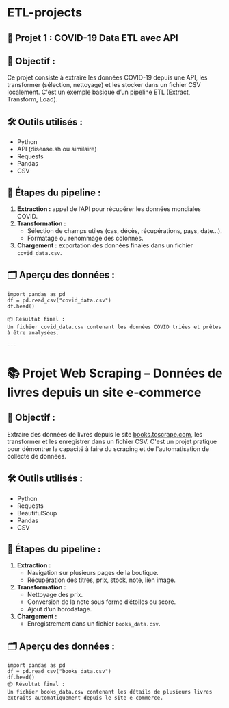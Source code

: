 # ETL-projects

## 📘 Projet 1 : COVID-19 Data ETL avec API

## 🎯 Objectif :
Ce projet consiste à extraire les données COVID-19 depuis une API, les transformer (sélection, nettoyage) et les stocker dans un fichier CSV localement. C'est un exemple basique d’un pipeline ETL (Extract, Transform, Load).

## 🛠️ Outils utilisés :
- Python
- API (disease.sh ou similaire)
- Requests
- Pandas
- CSV

## 🔄 Étapes du pipeline :

1. **Extraction :** appel de l’API pour récupérer les données mondiales COVID.
2. **Transformation :**
   - Sélection de champs utiles (cas, décès, récupérations, pays, date...).
   - Formatage ou renommage des colonnes.
3. **Chargement :** exportation des données finales dans un fichier `covid_data.csv`.

## 🗂️ Aperçu des données :
```
import pandas as pd
df = pd.read_csv("covid_data.csv")
df.head()

📦 Résultat final :
Un fichier covid_data.csv contenant les données COVID triées et prêtes à être analysées.

---

```
# 📚 Projet Web Scraping – Données de livres depuis un site e-commerce

## 🎯 Objectif :
Extraire des données de livres depuis le site [books.toscrape.com](https://books.toscrape.com), les transformer et les enregistrer dans un fichier CSV. C'est un projet pratique pour démontrer la capacité à faire du scraping et de l'automatisation de collecte de données.

## 🛠️ Outils utilisés :
- Python
- Requests
- BeautifulSoup
- Pandas
- CSV

## 🔄 Étapes du pipeline :

1. **Extraction :**
   - Navigation sur plusieurs pages de la boutique.
   - Récupération des titres, prix, stock, note, lien image.
2. **Transformation :**
   - Nettoyage des prix.
   - Conversion de la note sous forme d’étoiles ou score.
   - Ajout d’un horodatage.
3. **Chargement :**
   - Enregistrement dans un fichier `books_data.csv`.

## 🗂️ Aperçu des données :
```
import pandas as pd
df = pd.read_csv("books_data.csv")
df.head()
📦 Résultat final :
Un fichier books_data.csv contenant les détails de plusieurs livres extraits automatiquement depuis le site e-commerce.
